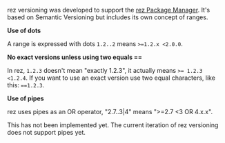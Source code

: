 rez versioning was developed to support the [rez Package Manager](https://github.com/nerdvegas/rez).
It's based on Semantic Versioning but includes its own concept of ranges.

**Use of dots**

A range is expressed with dots `1.2..2` means `>=1.2.x <2.0.0`.

**No exact versions unless using two equals ==**

In rez, `1.2.3` doesn't mean "exactly 1.2.3", it actually means `>= 1.2.3 <1.2.4`.
If you want to use an exact version use two equal characters, like this: `==1.2.3`.

**Use of pipes**

rez uses pipes as an OR operator, "2.7..3|4" means ">=2.7 <3 OR 4.x.x".

This has not been implemented yet.
The current iteration of rez versioning does not support pipes yet.
